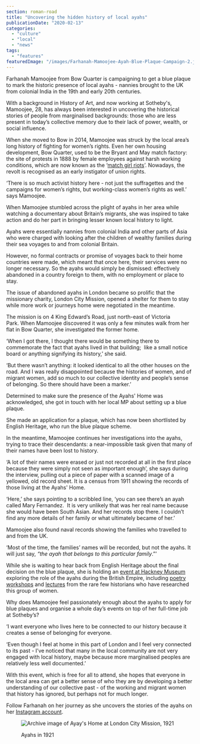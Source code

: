 ```yaml
---
section: roman-road
title: "Uncovering the hidden history of local ayahs"
publicationDate: "2020-02-13"
categories: 
  - "culture"
  - "local"
  - "news"
tags: 
  - "features"
featuredImage: "/images/Farhanah-Mamoojee-Ayah-Blue-Plaque-Campaign-2.jpg"
---
```


Farhanah Mamoojee from Bow Quarter is campaigning to get a blue plaque to mark the historic presence of local ayahs - nannies brought to the UK from colonial India in the 19th and early 20th centuries.

With a background in History of Art, and now working at Sotheby's, Mamoojee, 28, has always been interested in uncovering the historical stories of people from marginalised backgrounds: those who are less present in today’s collective memory due to their lack of power, wealth, or social influence.

When she moved to Bow in 2014, Mamoojee was struck by the local area’s long history of fighting for women’s rights. Even her own housing development, Bow Quarter, used to be the Bryant and May match factory: the site of protests in 1888 by female employees against harsh working conditions, which are now known as the ‘[match girl riots](https://romanroadlondon.com/annie-besant-match-girl-riots-bow/)’. Nowadays, the revolt is recognised as an early instigator of union rights.

‘There is so much activist history here - not just the suffragettes and the campaigns for women’s rights, but working-class women’s rights as well.’ says Mamoojee.

When Mamoojee stumbled across the plight of ayahs in her area while watching a documentary about Britain’s migrants, she was inspired to take action and do her part in bringing lesser known local history to light.

Ayahs were essentially nannies from colonial India and other parts of Asia who were charged with looking after the children of wealthy families during their sea voyages to and from colonial Britain.

However, no formal contracts or promise of voyages back to their home countries were made, which meant that once here, their services were no longer necessary. So the ayahs would simply be dismissed: effectively abandoned in a country foreign to them, with no employment or place to stay. 

The issue of abandoned ayahs in London became so prolific that the missionary charity, London City Mission, opened a shelter for them to stay while more work or journeys home were negotiated in the meantime.

The mission is on 4 King Edward’s Road, just north-east of Victoria Park. When Mamoojee discovered it was only a few minutes walk from her flat in Bow Quarter, she investigated the former home.

‘When I got there, I thought there would be something there to commemorate the fact that ayahs lived in that building;  like a small notice board or anything signifying its history,’ she said.

‘But there wasn’t anything: it looked identical to all the other houses on the road. And I was really disappointed because the histories of women, and of migrant women, add so much to our collective identity and people’s sense of belonging. So there should have been a marker.’

Determined to make sure the presence of the Ayahs' Home was acknowledged, she got in touch with her local MP about setting up a blue plaque. 

She made an application for a plaque, which has now been shortlisted by English Heritage, who run the blue plaque scheme. 

In the meantime, Mamoojee continues her investigations into the ayahs, trying to trace their descendants: a near-impossible task given that many of their names have been lost to history.

‘A lot of their names were erased or just not recorded at all in the first place because they were simply not seen as important enough’, she says during the interview, pulling out a piece of paper with a scanned image of a yellowed, old record sheet. It is a census from 1911 showing the records of those living at the Ayahs' Home.

‘Here,’ she says pointing to a scribbled line, ‘you can see there’s an ayah called Mary Fernandez.  It is very unlikely that was her real name because she would have been South Asian. And her records stop there. I couldn’t find any more details of her family or what ultimately became of her.’

Mamoojee also found naval records showing the families who travelled to and from the UK.

‘Most of the time, the families’ names will be recorded, but not the ayahs. It will just say, _“the ayah that belongs to this particular family_.”’

While she is waiting to hear back from English Heritage about the final decision on the blue plaque, she is holding an [event at Hackney Museum](https://www.eventbrite.com/o/the-ayahs-home-project-29181529753) exploring the role of the ayahs during the British Empire, including [poetry workshops](https://www.eventbrite.com/e/the-yoniverse-collective-poetry-workshop-hidden-histories-of-south-asian-women-tickets-93496120413) and [lectures](https://www.eventbrite.com/e/lost-histories-ayahs-in-london-tickets-89568480737) from the rare few historians who have researched this group of women.

Why does Mamoojee feel passionately enough about the ayahs to apply for blue plaques and organise a whole day’s events on top of her full-time job at Sotheby’s?

‘I want everyone who lives here to be connected to our history because it creates a sense of belonging for everyone.

‘Even though I feel at home in this part of London and I feel very connected to its past - I’ve noticed that many in the local community are not very engaged with local history, maybe because more marginalised peoples are relatively less well documented.’

With this event, which is free for all to attend, she hopes that everyone in the local area can get a better sense of who they are by developing a better understanding of our collective past - of the working and migrant women that history has ignored, but perhaps not for much longer.

Follow Farhanah on her journey as she uncovers the stories of the ayahs on her [Instagram account](https://www.instagram.com/ayahshome/).

<figure>

![Archive image of Ayay's Home at London City Mission, 1921](/images/Ayah-Blue-Plaque-Campaign-documents-7.jpg)

<figcaption>

Ayahs in 1921

</figcaption>

</figure>
